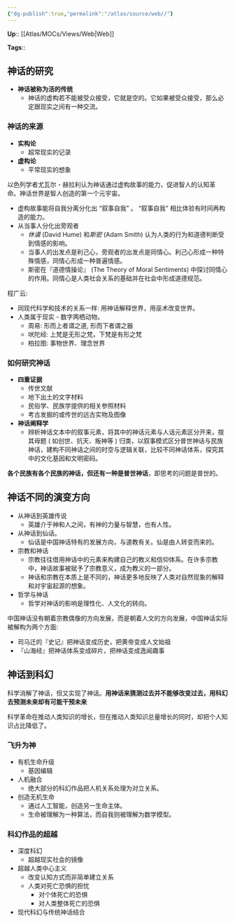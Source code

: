 ```yaml
---
{"dg-publish":true,"permalink":"/atlas/source/web//"}
---
```



**Up**:: [[Atlas/MOCs/Views/Web\|Web]]

**Tags**::

## 神话的研究

- **神话被称为活的传统**
	- 神话的虚构若不能被受众接受，它就是空的。它如果被受众接受，那么必定跟现实之间有一种交流。

### 神话的来源

- **实构论**
	- 超常现实的记录
- **虚构论**
	- 平常现实的想象

以色列学者尤瓦尔 - 赫拉利认为神话通过虚构故事的能力，促进智人的认知革命。神话世界是智人创造的第一个元宇宙。

- 虚构故事能将自我分离分化出 “叙事自我” 。 “叙事自我” 相比体验有时间再构造的能力。
- 从当事人分化出旁观者
	- *休谟* (David Hume) 和*斯密* (Adam Smith) 认为人类的行为和道德判断受到情感的影响。
	- 当事人的出发点是利己心，旁观者的出发点是同情心。利己心形成一种特殊情感，同情心形成一种普遍情感。
	- 斯密在『道德情操论』 (The Theory of Moral Sentiments) 中探讨同情心的作用。同情心是人类社会关系的基础并在社会中形成道德规范。

程广云:

- 同现代科学和技术的关系一样: 用神话解释世界，用巫术改变世界。
- 人类属于现实 - 数字两栖动物。
	- 周易: 形而上者谓之道, 形而下者谓之器
	- 吠陀经: 上梵是无形之梵，下梵是有形之梵
	- 柏拉图: 事物世界、理念世界

### 如何研究神话

- **四重证据**
	- 传世文献
	- 地下出土的文字材料
	- 民俗学、民族学提供的相关参照材料
	- 考古发掘的或传世的远古实物及图像
- **神话阐释学**
	- 辨析神话文本中的叙事元素，将其中的神话元素与人话元素区分开来，按其母题 ( 如创世、抗天、叛神等 ) 归类，以叙事模式区分普世神话与民族神话，建构不同神话之间的时空与逻辑关联，比较不同神话体系，探究其中的文化基因和文明密码。

**各个民族有各个民族的神话，但还有一种是普世神话**，即思考的问题是普世的。

## 神话不同的演变方向

- 从神话到英雄传说
	- 英雄介于神和人之间，有神的力量与智慧，也有人性。
- 从神话到仙话。
	- 仙话是中国神话特有的发展方向，与道教有关。仙是由人转变而来的。
- 宗教和神话
	- 宗教往往借用神话中的元素来构建自己的教义和信仰体系。在许多宗教中，神话故事被赋予了宗教意义，成为教义的一部分。
	- 神话和宗教在本质上是不同的，神话更多地反映了人类对自然现象的解释和对宇宙起源的想象。
- 哲学与神话
	- 哲学对神话的影响是理性化、人文化的转向。

中国神话没有朝着宗教偶像的方向发展，而是朝着人文的方向发展，中国神话实际被解构为两个方面:  

- 司马迁的『史记』把神话变成历史，把黄帝变成人文始祖
- 『山海经』把神话体系变成碎片，把神话变成逸闻趣事

## 神话到科幻

科学消解了神话，但又实现了神话。**用神话来猜测过去并不能够改变过去，用科幻去预测未来却有可能干预未来**

科学革命在推动人类知识的增长，但在推动人类知识总量增长的同时，却把个人知识占比降低了。

### 飞升为神

- 有机生命升级
	- 基因编辑
- 人机融合
	- 绝大部分的科幻作品把人机关系处理为对立关系。
- 创造无机生命
	- 通过人工智能，创造另一生命主体。
	- 生命被理解为一种算法，而自我则被理解为数学模型。

### 科幻作品的超越

- 深度科幻
	- 超越现实社会的镜像
- 超越人类中心主义
	- 改变认知方式而非简单建立关系
	- 人类对死亡恐惧的担忧
		- 对个体死亡的恐惧
		- 对人类整体死亡的恐惧
- 现代科幻与传统神话结合
